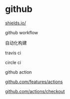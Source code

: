 # github

[shields.io/](https://shields.io/)

github workflow

自动化构建

travis ci

circle ci

github action

[github.com/features/actions](https://github.com/features/actions)

[github.com/actions/checkout](https://github.com/actions/checkout)
